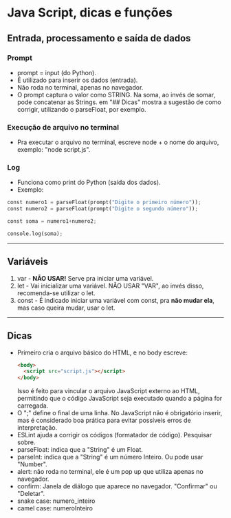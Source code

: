 # Java Script, dicas e funções

## Entrada, processamento e saída de dados

### Prompt
- prompt = input (do Python).
- É utilizado para inserir os dados (entrada).
- Não roda no terminal, apenas no navegador.
- O prompt captura o valor como STRING. Na soma, ao invés de somar, pode concatenar as Strings. em "## Dicas" mostra a sugestão de como corrigir, utilizando o parseFloat, por exemplo.

### Execução de arquivo no terminal
- Pra executar o arquivo no terminal, escreve node + o nome do arquivo, exemplo: "node script.js".

### Log 
- Funciona como print do Python (saída dos dados).
- Exemplo:
```python
const numero1 = parseFloat(prompt("Digite o primeiro número"));
const numero2 = parseFloat(prompt("Digite o segundo número"));

const soma = numero1+numero2;

console.log(soma);
```

---

## Variáveis

1. var - **NÃO USAR!** Serve pra iniciar uma variável.
2. let - Vai inicializar uma variável. NÃO USAR "VAR", ao invés disso, recomenda-se utilizar o let.
3. const - É indicado iniciar uma variável com const, pra **não mudar ela**, mas caso queira mudar, usar o let.
   
---

## Dicas

- Primeiro cria o arquivo básico do HTML, e no body escreve:
  ```html
  <body>
    <script src="script.js"></script>
  </body>
  ```
  Isso é feito para vincular o arquivo JavaScript externo ao HTML, permitindo que o código JavaScript seja executado quando a página for carregada.
- O ";" define o final de uma linha. No JavaScript não é obrigatório inserir, mas é considerado boa prática para evitar possíveis erros de interpretação.
- ESLint ajuda a corrigir os códigos (formatador de código). Pesquisar sobre.
- parseFloat: indica que a "String" é um Float.
- parseInt: indica que a "String" é um número Inteiro. Ou pode usar "Number".
- alert: não roda no terminal, ele é um pop up que utiliza apenas no navegador.
- confirm: Janela de diálogo que aparece no navegador. "Confirmar" ou "Deletar".
- snake case: numero_inteiro
- camel case: numeroInteiro
